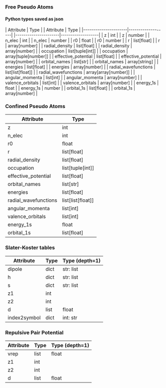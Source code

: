### Free Pseudo Atoms

#### Python types saved as json

| Attribute            | Type              |       | Attribute            | Type              |
|----------------------|-------------------|       |----------------------|-------------------|
| z                    | int               |       | z                    | number               |
| n_elec               | int               |       | n_elec               | number               |
| r0                   | float             |       | r0                   | number             |
| r                    | list[float]       |       | r                    | array[number]       |
| radial_density       | list[float]       |       | radial_density       | array[number]       |
| occupation           | list[tuple[int]]  |       | occupation           | array[tuple[number]]  |
| effective_potential  | list[float]       |       | effective_potential  | array[number]       |
| orbital_names        | list[str]         |       | orbital_names        | array[string]         |
| energies             | list[float]       |       | energies             | array[number]       |
| radial_wavefunctions | list[list[float]] |       | radial_wavefunctions | array[array[number]] |
| angular_momenta      | list[int]         |       | angular_momenta      | array[number]         |
| valence_orbitals     | list[int]         |       | valence_orbitals     | array[number]         |
| energy_1s            | float             |       | energy_1s            | number             |
| orbital_1s           | list[float]       |       | orbital_1s           | array[number]       |


### Confined Pseudo Atoms

| Attribute            | Type              |
|----------------------|-------------------|
| z                    | int               |
| n_elec               | int               |
| r0                   | float             |
| r                    | list[float]       |
| radial_density       | list[float]       |
| occupation           | list[tuple[int]]  |
| effective_potential  | list[float]       |
| orbital_names        | list[str]         |
| energies             | list[float]       |
| radial_wavefunctions | list[list[float]] |
| angular_momenta      | list[int]         |
| valence_orbitals     | list[int]         |
| energy_1s            | float             |
| orbital_1s           | list[float]       |


### Slater-Koster tables

| Attribute    | Type   | Type (depth=1)   |
|--------------|--------|------------------|
| dipole       | dict   | str: list        |
| h            | dict   | str: list        |
| s            | dict   | str: list        |
| z1           | int    |                  |
| z2           | int    |                  |
| d            | list   | float            |
| index2symbol | dict   | int: str         |


### Repulsive Pair Potential

| Attribute   | Type   | Type (depth=1)   |
|-------------|--------|------------------|
| vrep        | list   | float            |
| z1          | int    |                  |
| z2          | int    |                  |
| d           | list   | float            |